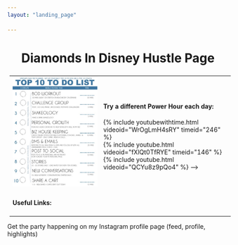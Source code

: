 ```yaml
---
layout: "landing_page"

---
```


<center>
<h1>
Diamonds In Disney Hustle Page
</h1>
<h3>
<p id="countdown"></p>
</h3>
</center>

<table width="1000" style="margin: 5px 5px 5px 5px;">
<tr>
<td>
<img src="/i/beachbody/topten.jpg">
</td>
<td>
<h4>Try a different Power Hour each day:</h4>
{% include youtubewithtime.html videoid="WrOgLmH4sRY" timeid="246" %}
<br />
{% include youtube.html videoid="fXlQt0TfRYE" timeid="146" %}
<br />
<!--> {% include youtube.html videoid="QCYu8z9pQo4" %} -->
</td>
</tr>
<tr>
<td>
<h4>Useful Links:</h4>
</td>
<td>

</td>
</tr>
</table>

Get the party happening on my Instagram profile page (feed, profile, highlights)



<!-- Display the countdown timer in an element -->


<script>
// Set the date we're counting down to
var countDownDate = new Date("Jun 9, 2021 23:55:00").getTime();

// Update the count down every 1 second
var x = setInterval(function() {

  // Get todays date and time
  var now = new Date().getTime();

  // Find the distance between now and the count down date
  var distance = countDownDate - now;

  // Time calculations for days, hours, minutes and seconds
  var days = Math.floor(distance / (1000 * 60 * 60 * 24));
  var hours = Math.floor((distance % (1000 * 60 * 60 * 24)) / (1000 * 60 * 60));
  var minutes = Math.floor((distance % (1000 * 60 * 60)) / (1000 * 60));
  var seconds = Math.floor((distance % (1000 * 60)) / 1000);

  // Display the result in the element with id="countdown"
  document.getElementById("countdown").innerHTML = days + " days " + hours + "h " + minutes + "m " + seconds + "s";

  // If the count down is finished, write some text 
  if (distance < 0) {
    clearInterval(x);
    document.getElementById("countdown").innerHTML = "IT'S HAPPENING!";
  }
}, 1000);
</script>


